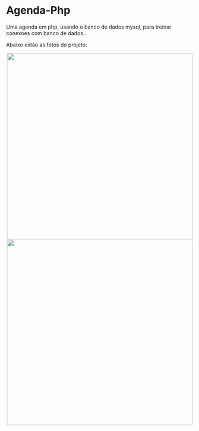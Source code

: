# Agenda-Php
 Uma agenda em php, usando o banco de dados mysql, para treinar conexoes com banco de dados.. 
 
 
 Abaixo estão as fotos do projeto:

<div align="center">
  <img src="https://github.com/biancamacedodev/Agenda-Php/assets/112760421/e4d59f98-1984-4df4-b167-7116a96af57a" width="500px" />
  <img src="https://github.com/biancamacedodev/Agenda-Php/assets/112760421/eaf40942-9684-41b3-9a83-9f0cecee1975" width="500px" />
</div>
 
